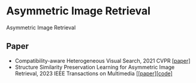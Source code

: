 # Asymmetric Image Retrieval
Asymmetric Image Retrieval

## Paper 
* Compatibility-aware Heterogeneous Visual Search, 2021 CVPR [[paper]](https://openaccess.thecvf.com/content/CVPR2021/papers/Duggal_Compatibility-Aware_Heterogeneous_Visual_Search_CVPR_2021_paper.pdf)
* Structure Similarity Preservation Learning for Asymmetric Image Retrieval, 2023 IEEE Transactions on Multimedia
 [[[paper]](https://www.researchgate.net/publication/374820441_Structure_Similarity_Preservation_Learning_for_Asymmetric_Image_Retrieval)[[code]](https://github.com/MCC-WH/SSP)

